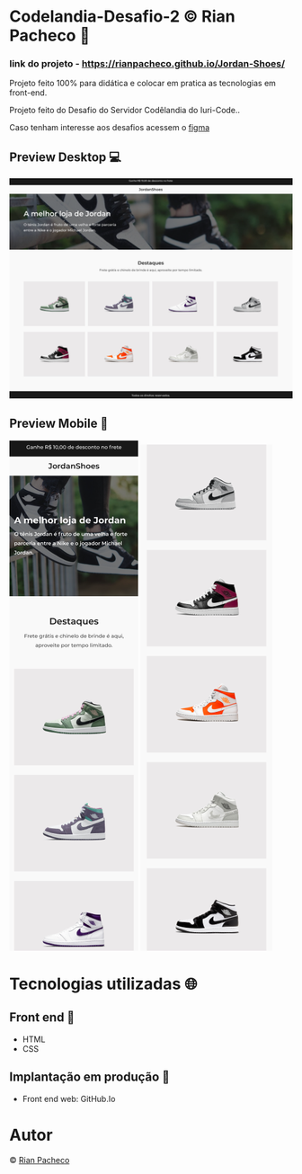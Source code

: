 # Codelandia-Desafio-2 &copy; Rian Pacheco 🚀

### link do projeto - https://rianpacheco.github.io/Jordan-Shoes/

 Projeto feito 100% para didática e colocar em pratica as tecnologias em front-end.

 Projeto feito do Desafio do Servidor Codêlandia do Iuri-Code..
 
 <p>Caso tenham interesse aos desafios acessem o <a href="https://www.figma.com/file/Yb9IBH56g7T1hdIyZ3BMNO/Desafios---Codel%C3%A2ndia?node-id=0%3A1">figma</a> </p>

## Preview Desktop 💻

<img src="./assets/img/Preview-Desktop.PNG">

## Preview Mobile 📱

<img src="./assets/img/Preview-Mobile.PNG">
<img src="./assets/img/Preview-Mobile(2).PNG">

# Tecnologias utilizadas 🌐

## Front end 🎇
- HTML
- CSS

## Implantação em produção 🔆
- Front end web: GitHub.Io

# Autor 

&copy; <a href="https://www.linkedin.com/in/rian-pacheco/"> Rian Pacheco</a>
